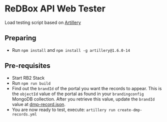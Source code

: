 # ReDBox API Web Tester

Load testing script based on [Artillery](http://artillery.io)

## Preparing
- Run `npm install` and `npm install -g artillery@1.6.0-14`
## Pre-requisites
- Start RB2 Stack
- Run `npm run build`
- Find out the `brandId` of the portal you want the records to appear. This is the `objectId` value of the portal as found in your `brandingconfig` MongoDB collection. After you retrieve this value, update the `brandId` value at [dmp-record.json](dmp-record.json).
- You are now ready to test, execute: `artillery run create-dmp-records.yml`
